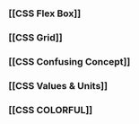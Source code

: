 
### [[CSS Flex Box]]

### [[CSS Grid]]

### [[CSS Confusing Concept]]

### [[CSS Values & Units]]

### [[CSS COLORFUL]]